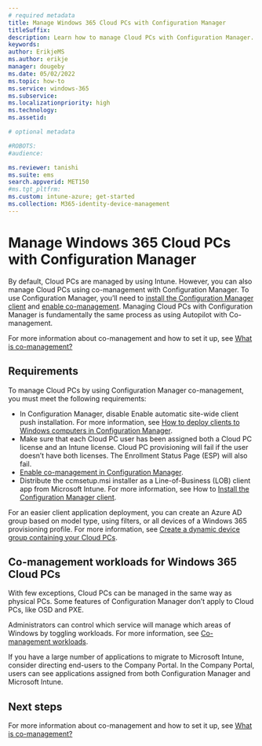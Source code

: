 ```yaml
---
# required metadata
title: Manage Windows 365 Cloud PCs with Configuration Manager
titleSuffix:
description: Learn how to manage Cloud PCs with Configuration Manager.
keywords:
author: ErikjeMS  
ms.author: erikje
manager: dougeby
ms.date: 05/02/2022
ms.topic: how-to
ms.service: windows-365
ms.subservice:
ms.localizationpriority: high
ms.technology:
ms.assetid: 

# optional metadata

#ROBOTS:
#audience:

ms.reviewer: tanishi
ms.suite: ems
search.appverid: MET150
#ms.tgt_pltfrm:
ms.custom: intune-azure; get-started
ms.collection: M365-identity-device-management
---
```


# Manage Windows 365 Cloud PCs with Configuration Manager

By default, Cloud PCs are managed by using Intune. However, you can also manage Cloud PCs using co-management with Configuration Manager. To use Configuration Manager, you’ll need to [install the Configuration Manager client](/mem/configmgr/comanage/how-to-prepare-win10#install-the-configuration-manager-client) and [enable co-management](/mem/configmgr/comanage/how-to-enable). Managing Cloud PCs with Configuration Manager is fundamentally the same process as using Autopilot with Co-management.

For more information about co-management and how to set it up, see [What is co-management?]( /mem/configmgr/comanage/overview)

## Requirements

To manage Cloud PCs by using Configuration Manager co-management, you must meet the following requirements:

- In Configuration Manager, disable  Enable automatic site-wide client push installation. For more information, see [How to deploy clients to Windows computers in Configuration Manager](/mem/configmgr/core/clients/deploy/deploy-clients-to-windows-computers).
- Make sure that each Cloud PC user has been assigned both a Cloud PC license and an Intune license. Cloud PC provisioning will fail if the user doesn’t have both licenses. The Enrollment Status Page (ESP) will also fail.
- [Enable co-management in Configuration Manager](/mem/configmgr/comanage/how-to-enable).
- Distribute the ccmsetup.msi installer as a Line-of-Business (LOB) client app from Microsoft Intune. For more information, see How to [Install the Configuration Manager client](/mem/configmgr/comanage/how-to-prepare-win10#install-the-configuration-manager-client).

For an easier client application deployment, you can create an Azure AD group based on model type, using filters, or all devices of a Windows 365 provisioning profile.  For more information, see [Create a dynamic device group containing your Cloud PCs](./create-dynamic-device-group-all-cloudpcs.md).

## Co-management workloads for Windows 365 Cloud PCs

With few exceptions, Cloud PCs can be managed in the same way as physical PCs.  Some features of Configuration Manager don’t apply to Cloud PCs, like OSD and PXE.  

Administrators can control which service will manage which areas of Windows by toggling workloads. For more information, see [Co-management workloads](/mem/configmgr/comanage/workloads).

If you have a large number of applications to migrate to Microsoft Intune, consider directing end-users to the Company Portal. In the Company Portal, users can see applications assigned from both Configuration Manager and Microsoft Intune.

<!-- ########################## -->
## Next steps

For more information about co-management and how to set it up, see [What is co-management?]( /mem/configmgr/comanage/overview)